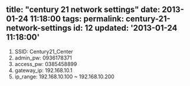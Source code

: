 title: "century 21 network settings"
date: 2013-01-24 11:18:00
tags:
permalink: century-21-network-settings
id: 12
updated: '2013-01-24 11:18:00'
---



1. SSID: Century21_Center
2. admin_pw: 0936178371
3. access_pw: 0385458899
4. gateway_ip: 192.168.10.1
5. ip_range: 192.168.10.100 ~ 192.168.10.200
